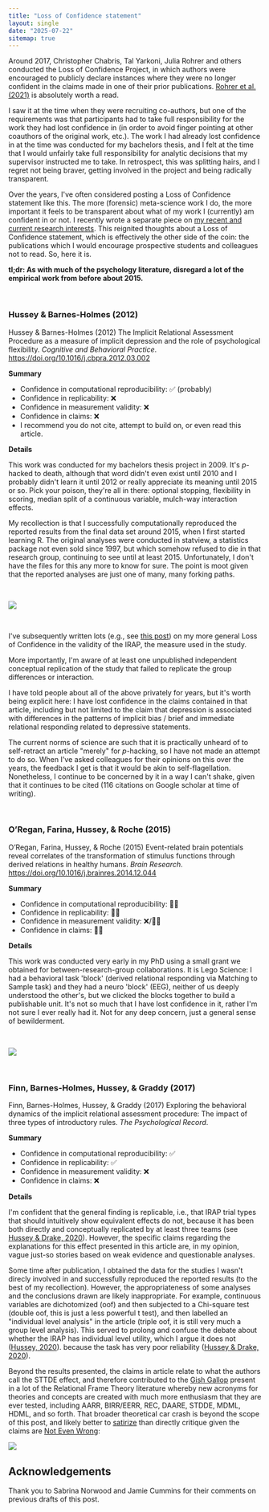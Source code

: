 ```yaml
---
title: "Loss of Confidence statement"
layout: single
date: "2025-07-22"
sitemap: true
---
```


Around 2017, Christopher Chabris, Tal Yarkoni, Julia Rohrer and others conducted the Loss of Confidence Project, in which authors were encouraged to publicly declare instances where they were no longer confident in the claims made in one of their prior publications. [Rohrer et al. (2021)](https://journals.sagepub.com/doi/10.1177/1745691620964106) is absolutely worth a read.

I saw it at the time when they were recruiting co-authors, but one of the requirements was that participants had to take full responsibility for the work they had lost confidence in (in order to avoid finger pointing at other coauthors of the original work, etc.). The work I had already lost confidence in at the time was conducted for my bachelors thesis, and I felt at the time that I would unfairly take full responsibility for analytic decisions that my supervisor instructed me to take. In retrospect, this was splitting hairs, and I regret not being braver, getting involved in the project and being radically transparent. 

Over the years, I've often considered posting a Loss of Confidence statement like this. The more (forensic) meta-science work I do, the more important it feels to be transparent about what of my work I (currently) am confident in or not. I recently wrote a separate piece on [my recent and current research interests](https://mmmdata.io/research/). This reignited thoughts about a Loss of Confidence statement, which is effectively the other side of the coin: the publications which I would encourage prospective students and colleagues not to read. So, here it is.

**tl;dr: As with much of the psychology literature, disregard a lot of the empirical work from before about 2015.**

<br>

### Hussey & Barnes-Holmes (2012) 

Hussey & Barnes-Holmes (2012) The Implicit Relational Assessment Procedure as a measure of implicit depression and the role of psychological flexibility. *Cognitive and Behavioral Practice*. https://doi.org/10.1016/j.cbpra.2012.03.002 

**Summary**

- Confidence in computational reproducibility: ✅ (probably)
- Confidence in replicability: ❌
- Confidence in measurement validity: ❌
- Confidence in claims: ❌
- I recommend you do not cite, attempt to build on, or even read this article.

**Details**

This work was conducted for my bachelors thesis project in 2009. It's *p*-hacked to death, although that word didn't even exist until 2010 and I probably didn't learn it until 2012 or really appreciate its meaning until 2015 or so. Pick your poison, they're all in there: optional stopping, flexibility in scoring, median split of a continuous variable, mulch-way interaction effects. 

My recollection is that I successfully computationally reproduced the reported results from the final data set around 2015, when I first started learning R. The original analyses were conducted in statview, a statistics package not even sold since 1997, but which somehow refused to die in that research group, continuing to see until at least 2015. Unfortunately, I don't have the files for this any more to know for sure. The point is moot given that the reported analyses are just one of many, many forking paths. 

<br>

![](statview.jpg)

<br>

I've subsequently written lots (e.g., see [this post](https://mmmdata.io/posts/2025/04/irapresearch.org-website-relaunched/)) on my more general Loss of Confidence in the validity of the IRAP, the measure used in the study. 

More importantly, I'm aware of at least one unpublished independent conceptual replication of the study that failed to replicate the group differences or interaction. 

I have told people about all of the above privately for years, but it's worth being explicit here: I have lost confidence in the claims contained in that article, including but not limited to the claim that depression is associated with differences in the patterns of implicit bias / brief and immediate relational responding related to depressive statements. 

The current norms of science are such that it is practically unheard of to self-retract an article "merely" for *p*-hacking, so I have not made an attempt to do so. When I've asked colleagues for their opinions on this over the years, the feedback I get is that it would be akin to self-flagellation. Nonetheless, I continue to be concerned by it in a way I can't shake, given that it continues to be cited (116 citations on Google scholar at time of writing). 

<br>

### O’Regan, Farina, Hussey, & Roche (2015) 

O’Regan, Farina, Hussey, & Roche (2015) Event-related brain potentials reveal correlates of the transformation of stimulus functions through derived relations in healthy humans. *Brain Research*. https://doi.org/10.1016/j.brainres.2014.12.044

**Summary**

- Confidence in computational reproducibility: 🤷‍♂️
- Confidence in replicability: 🤷‍♂️
- Confidence in measurement validity: ❌/🤷‍♂️
- Confidence in claims: 🤷‍♂️

**Details**

This work was conducted very early in my PhD using a small grant we obtained for between-research-group collaborations. It is Lego Science: I had a behavioral task 'block' (derived relational responding via Matching to Sample task) and they had a neuro 'block' (EEG), neither of us deeply understood the other's, but we clicked the blocks together to build a publishable unit. It's not so much that I have lost confidence in it, rather I'm not sure I ever really had it. Not for any deep concern, just a general sense of bewilderment. 

<br>

![](lego_science.png)

<br>

### Finn, Barnes-Holmes, Hussey, & Graddy (2017) 

Finn, Barnes-Holmes, Hussey, & Graddy (2017) Exploring the behavioral dynamics of the implicit relational assessment procedure: The impact of three types of introductory rules. *The Psychological Record*.

**Summary**

- Confidence in computational reproducibility: ✅
- Confidence in replicability: ✅
- Confidence in measurement validity: ❌
- Confidence in claims: ❌

**Details**

I'm confident that the general finding is replicable, i.e., that IRAP trial types that should intuitively show equivalent effects do not, because it has been both directly and conceptually replicated by at least three teams (see [Hussey & Drake, 2020](https://osf.io/preprints/psyarxiv/sp6jx/)). However, the specific claims regarding the explanations for this effect presented in this article are, in my opinion, vague just-so stories based on weak evidence and questionable analyses.

Some time after publication, I obtained the data for the studies I wasn't direcly involved in and successfully reproduced the reported results (to the best of my recollection). However, the appropriateness of some analyses and the conclusions drawn are likely inappropriate. For example, continuous variables are dichotomized (oof) and then subjected to a Chi-square test (double oof, this is just a less powerful t test), and then labelled an "individual level analysis" in the article (triple oof, it is still very much a group level analysis). This served to prolong and confuse the debate about whether the IRAP has individual level utility, which I argue it does not ([Hussey, 2020](https://osf.io/w2ygr)). because the task has very poor reliability ([Hussey & Drake, 2020](https://osf.io/ge3k7)). 

Beyond the results presented, the claims in article relate to what the authors call the STTDE effect, and therefore contributed to the [Gish Gallop](https://en.wikipedia.org/wiki/Gish_gallop) present in a lot of the Relational Frame Theory literature whereby new acronyms for theories and concepts are created with much more enthusiasm that they are ever tested, including AARR, BIRR/EERR, REC, DAARE, STDDE, MDML, HDML, and so forth. That broader theoretical car crash is beyond the scope of this post, and likely better to [satirize](https://bsky.app/profile/ianhussey.mmmdata.io/post/3lrfiourvvc2y) than directly critique given the claims are [Not Even Wrong](https://en.wikipedia.org/wiki/Not_even_wrong): 

![](shitpost.jpg)

## Acknowledgements

Thank you to Sabrina Norwood and Jamie Cummins for their comments on previous drafts of this post.
